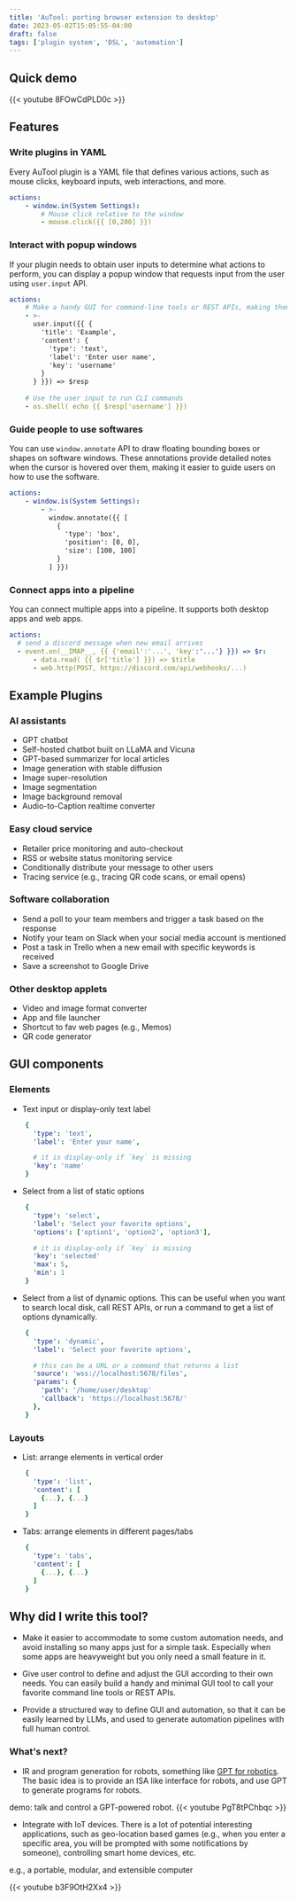 ```yaml
---
title: 'AuTool: porting browser extension to desktop'
date: 2023-05-02T15:05:55-04:00
draft: false
tags: ['plugin system', 'DSL', 'automation']
---
```


## Quick demo
{{< youtube 8FOwCdPLD0c >}}

## Features

### Write plugins in YAML
Every AuTool plugin is a YAML file that defines various actions, such as mouse clicks, keyboard inputs, web interactions, and more.

```yaml
actions:
    - window.in(System Settings):
        # Mouse click relative to the window
        - mouse.click({{ [0,200] }})
```

### Interact with popup windows
If your plugin needs to obtain user inputs to determine what actions to perform, you can display a popup window that requests input from the user using `user.input` API. 

```yaml
actions:
    # Make a handy GUI for command-line tools or REST APIs, making them more user-friendly.
    - >-
      user.input({{ {
        'title': 'Example',
        'content': {
          'type': 'text',
          'label': 'Enter user name',
          'key': 'username'
        }
      } }}) => $resp
    
    # Use the user input to run CLI commands
    - os.shell( echo {{ $resp['username'] }})
```

### Guide people to use softwares
You can use `window.annotate` API to draw floating bounding boxes or shapes on software windows. These annotations provide detailed notes when the cursor is hovered over them, making it easier to guide users on how to use the software.

```yaml
actions:
    - window.is(System Settings):
        - >- 
          window.annotate({{ [
            {
              'type': 'box',
              'position': [0, 0],
              'size': [100, 100]
            } 
          ] }})
```

### Connect apps into a pipeline
You can connect multiple apps into a pipeline. It supports both desktop apps and web apps. 

```yaml
actions:
  # send a discord message when new email arrives
  - event.on(__IMAP__, {{ {'email':'...', 'key':'...'} }}) => $r:
      - data.read( {{ $r['title'] }}) => $title
      - web.http(POST, https://discord.com/api/webhooks/...)

```


## Example Plugins
### AI assistants
- GPT chatbot
- Self-hosted chatbot built on LLaMA and Vicuna
- GPT-based summarizer for local articles
- Image generation with stable diffusion
- Image super-resolution
- Image segmentation
- Image background removal
- Audio-to-Caption realtime converter

### Easy cloud service
- Retailer price monitoring and auto-checkout
- RSS or website status monitoring service
- Conditionally distribute your message to other users
- Tracing service (e.g., tracing QR code scans, or email opens)

### Software collaboration
- Send a poll to your team members and trigger a task based on the response
- Notify your team on Slack when your social media account is mentioned
- Post a task in Trello when a new email with specific keywords is received
- Save a screenshot to Google Drive

### Other desktop applets
- Video and image format converter
- App and file launcher
- Shortcut to fav web pages (e.g., Memos)
- QR code generator

## GUI components
### Elements

- Text input or display-only text label
```yaml
    { 
      'type': 'text',
      'label': 'Enter your name',

      # it is display-only if `key` is missing
      'key': 'name'
    }
```

- Select from a list of static options

```yaml
    { 
      'type': 'select',
      'label': 'Select your favorite options',
      'options': ['option1', 'option2', 'option3'],

      # it is display-only if `key` is missing
      'key': 'selected'
      'max': 5,
      'min': 1
    }
```

- Select from a list of dynamic options. This can be useful when you want to search local disk, call REST APIs, or run a command to get a list of options dynamically.

```yaml
    { 
      'type': 'dynamic',
      'label': 'Select your favorite options',

      # this can be a URL or a command that returns a list
      'source': 'wss://localhost:5678/files',
      'params': {
        'path': '/home/user/desktop'
        'callback': 'https://localhost:5678/'
      },
    }
```

### Layouts
- List: arrange elements in vertical order

```yaml
    { 
      'type': 'list',
      'content': [
        {...}, {...}
      ]
    }
```

- Tabs: arrange elements in different pages/tabs

```yaml
    { 
      'type': 'tabs',
      'content': [
        {...}, {...}
      ]
    }
```

## Why did I write this tool?

- Make it easier to accommodate to some custom automation needs, and avoid installing so many apps just for a simple task. Especially when some apps are heavyweight but you only need a small feature in it.

- Give user control to define and adjust the GUI according to their own needs. You can easily build a handy and minimal GUI tool to call your favorite command line tools or REST APIs.

- Provide a structured way to define GUI and automation, so that it can be easily learned by LLMs, and used to generate automation pipelines with full human control.
  

### What's next?
- IR and program generation for robots, something like [GPT for robotics](https://www.microsoft.com/en-us/research/group/autonomous-systems-group-robotics/articles/chatgpt-for-robotics/). The basic idea is to provide an ISA like interface for robots, and use GPT to generate programs for robots. 


demo: talk and control a GPT-powered robot.
{{< youtube PgT8tPChbqc >}}

- Integrate with IoT devices. There is a lot of potential interesting applications, such as geo-location based games (e.g., when you enter a specific area, you will be prompted with some notifications by someone), controlling smart home devices, etc.

e.g., a portable, modular, and extensible computer

{{< youtube b3F9OtH2Xx4 >}}
